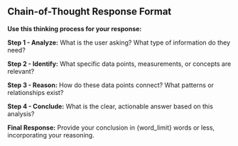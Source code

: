 ## Chain-of-Thought Response Format

**Use this thinking process for your response:**

**Step 1 - Analyze:** What is the user asking? What type of information do they need?

**Step 2 - Identify:** What specific data points, measurements, or concepts are relevant?

**Step 3 - Reason:** How do these data points connect? What patterns or relationships exist?

**Step 4 - Conclude:** What is the clear, actionable answer based on this analysis?

**Final Response:** Provide your conclusion in {word_limit} words or less, incorporating your reasoning. 